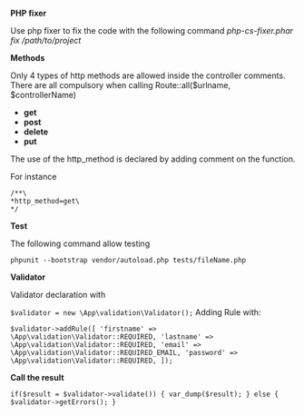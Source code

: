 **PHP fixer**

Use php fixer to fix the code with the following command
*php-cs-fixer.phar fix /path/to/project*

**Methods**

Only 4 types of http methods are allowed inside the controller comments.
There are all compulsory when calling Route::all($urlname, $controllerName)
- **get**
- **post**
- **delete**
- **put**

The use of the http_method is declared by adding comment on the function.

For instance

```
/**\
*http_method=get\
*/

```

**Test**

The following command allow testing

```phpunit --bootstrap vendor/autoload.php tests/fileName.php```

**Validator**

Validator declaration with 

```$validator = new \App\validation\Validator();```
Adding Rule with:

``$validator->addRule([
      'firstname' => \App\validation\Validator::REQUIRED,
      'lastname' => \App\validation\Validator::REQUIRED,
      'email' => \App\validation\Validator::REQUIRED_EMAIL,
      'password' => \App\validation\Validator::REQUIRED,
  ]);``
  
  **Call the result**
  
``if($result = $validator->validate()) {
    var_dump($result);
    } else {
        $validator->getErrors();
    }
``


